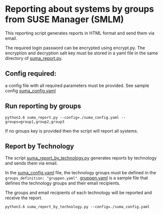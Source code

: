 # Reporting about systems by groups from SUSE Manager (SMLM)

This reporting script generates reports in HTML format and send them via email.

The required login password can be encrypted using encrypt.py. The encryption and decryption salt key must be stored in a yaml file in the same directory of [suma_report.py](suma_report.py).

## Config required:

a config file with all required parameters must be provided. See sample config [suma_config.yaml](suma_config.yaml)

## Run reporting by groups
```
python3.6 suma_report.py --config=./suma_config.yaml --groups=group1,group2,group3
```

If no groups key is provided then the script will report all systems.



## Report by Technology 
The script [suma_report_by_technology.py](suma_report_by_technology.py) generates reports by technology and sends them via email.

In the [suma_config.yaml](suma_config.yaml) file, the technology groups must be defined in the `groups_definition: "gruppen.yaml"`. [gruppen.yaml](gruppen.yaml) is a sample file that defines the technology groups and their email recipients.

The groups and email recipients of each technology will be reported and receive the report.

```
python3.6 suma_report_by_technology.py --config=./suma_config.yaml
```